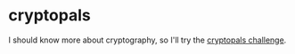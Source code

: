 # cryptopals

I should know more about cryptography, so I'll try the
[cryptopals challenge](https://cryptopals.com/).
